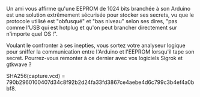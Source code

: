 Un ami vous affirme qu'une EEPROM de 1024 bits branchée à son Arduino est une solution extrêmement sécurisée pour stocker ses secrets, vu que le protocole utilisé est "obfusqué" et "bas niveau" selon ses dires, "pas comme l'USB qui est hotplug et qu'on peut brancher directement sur n'importe quel OS !".

Voulant le confronter à ses inepties, vous sortez votre analyseur logique pour sniffer la communication entre l'Arduino et l'EEPROM lorsqu'il tape son secret. Pourrez-vous remonter à ce dernier avec vos logiciels Sigrok et gtkwave ?

SHA256(capture.vcd) = 790b2960100407d34c8f92b2d24fa33fd3867ce4aebe4d6c799c3b4ef4a0bbf8.

